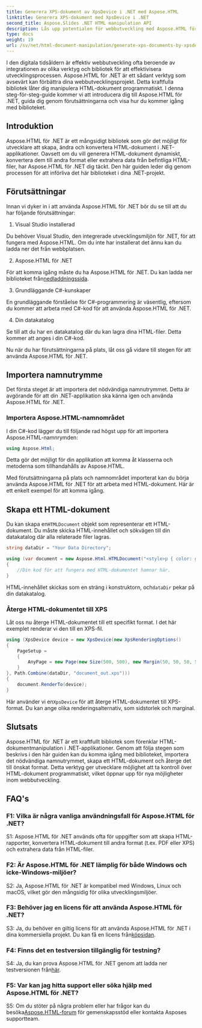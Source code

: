 ```yaml
---
title: Generera XPS-dokument av XpsDevice i .NET med Aspose.HTML
linktitle: Generera XPS-dokument med XpsDevice i .NET
second_title: Aspose.Slides .NET HTML manipulation API
description: Lås upp potentialen för webbutveckling med Aspose.HTML för .NET. Skapa, konvertera och manipulera HTML-dokument enkelt.
type: docs
weight: 19
url: /sv/net/html-document-manipulation/generate-xps-documents-by-xpsdevice/
---
```


I den digitala tidsåldern är effektiv webbutveckling ofta beroende av integrationen av olika verktyg och bibliotek för att effektivisera utvecklingsprocessen. Aspose.HTML för .NET är ett sådant verktyg som avsevärt kan förbättra dina webbutvecklingsprojekt. Detta kraftfulla bibliotek låter dig manipulera HTML-dokument programmatiskt. I denna steg-för-steg-guide kommer vi att introducera dig till Aspose.HTML för .NET, guida dig genom förutsättningarna och visa hur du kommer igång med biblioteket.

## Introduktion

Aspose.HTML för .NET är ett mångsidigt bibliotek som gör det möjligt för utvecklare att skapa, ändra och konvertera HTML-dokument i .NET-applikationer. Oavsett om du vill generera HTML-dokument dynamiskt, konvertera dem till andra format eller extrahera data från befintliga HTML-filer, har Aspose.HTML för .NET dig täckt. Den här guiden leder dig genom processen för att införliva det här biblioteket i dina .NET-projekt.

## Förutsättningar

Innan vi dyker in i att använda Aspose.HTML för .NET bör du se till att du har följande förutsättningar:

1. Visual Studio installerad

Du behöver Visual Studio, den integrerade utvecklingsmiljön för .NET, för att fungera med Aspose.HTML. Om du inte har installerat det ännu kan du ladda ner det från webbplatsen.

2. Aspose.HTML för .NET

 För att komma igång måste du ha Aspose.HTML för .NET. Du kan ladda ner biblioteket från[nedladdningssida](https://releases.aspose.com/html/net/).

3. Grundläggande C#-kunskaper

En grundläggande förståelse för C#-programmering är väsentlig, eftersom du kommer att arbeta med C#-kod för att använda Aspose.HTML för .NET.

4. Din datakatalog

Se till att du har en datakatalog där du kan lagra dina HTML-filer. Detta kommer att anges i din C#-kod.

Nu när du har förutsättningarna på plats, låt oss gå vidare till stegen för att använda Aspose.HTML för .NET.

## Importera namnutrymme

Det första steget är att importera det nödvändiga namnutrymmet. Detta är avgörande för att din .NET-applikation ska känna igen och använda Aspose.HTML för .NET.

### Importera Aspose.HTML-namnområdet

I din C#-kod lägger du till följande rad högst upp för att importera Aspose.HTML-namnrymden:

```csharp
using Aspose.Html;
```

Detta gör det möjligt för din applikation att komma åt klasserna och metoderna som tillhandahålls av Aspose.HTML.

Med förutsättningarna på plats och namnområdet importerat kan du börja använda Aspose.HTML för .NET för att arbeta med HTML-dokument. Här är ett enkelt exempel för att komma igång.

## Skapa ett HTML-dokument

 Du kan skapa en`HTMLDocument` objekt som representerar ett HTML-dokument. Du måste skicka HTML-innehållet och sökvägen till din datakatalog där alla relaterade filer lagras.

```csharp
string dataDir = "Your Data Directory";

using (var document = new Aspose.Html.HTMLDocument("<style>p { color: green; }</style><p>my first paragraph</p>", dataDir))
{
    //Din kod för att fungera med HTML-dokumentet hamnar här.
}
```

 HTML-innehållet skickas som en sträng i konstruktorn, och`dataDir` pekar på din datakatalog.

### Återge HTML-dokumentet till XPS

Låt oss nu återge HTML-dokumentet till ett specifikt format. I det här exemplet renderar vi den till en XPS-fil.

```csharp
using (XpsDevice device = new XpsDevice(new XpsRenderingOptions()
{
    PageSetup =
    {
        AnyPage = new Page(new Size(500, 500), new Margin(50, 50, 50, 50))
    }
}, Path.Combine(dataDir, "document_out.xps")))
{
    document.RenderTo(device);
}
```

 Här använder vi en`XpsDevice` för att återge HTML-dokumentet till XPS-format. Du kan ange olika renderingsalternativ, som sidstorlek och marginal.

## Slutsats

Aspose.HTML för .NET är ett kraftfullt bibliotek som förenklar HTML-dokumentmanipulation i .NET-applikationer. Genom att följa stegen som beskrivs i den här guiden kan du komma igång med biblioteket, importera det nödvändiga namnutrymmet, skapa ett HTML-dokument och återge det till önskat format. Detta verktyg ger utvecklare möjlighet att ta kontroll över HTML-dokument programmatiskt, vilket öppnar upp för nya möjligheter inom webbutveckling.

## FAQ's

### F1: Vilka är några vanliga användningsfall för Aspose.HTML för .NET?

S1: Aspose.HTML för .NET används ofta för uppgifter som att skapa HTML-rapporter, konvertera HTML-dokument till andra format (t.ex. PDF eller XPS) och extrahera data från HTML-filer.

### F2: Är Aspose.HTML för .NET lämplig för både Windows och icke-Windows-miljöer?

S2: Ja, Aspose.HTML för .NET är kompatibel med Windows, Linux och macOS, vilket gör den mångsidig för olika utvecklingsmiljöer.

### F3: Behöver jag en licens för att använda Aspose.HTML för .NET?

 S3: Ja, du behöver en giltig licens för att använda Aspose.HTML för .NET i dina kommersiella projekt. Du kan få en licens från[köpsidan](https://purchase.aspose.com/buy).

### F4: Finns det en testversion tillgänglig för testning?

 S4: Ja, du kan prova Aspose.HTML för .NET genom att ladda ner testversionen från[här](https://releases.aspose.com/).

### F5: Var kan jag hitta support eller söka hjälp med Aspose.HTML för .NET?

 S5: Om du stöter på några problem eller har frågor kan du besöka[Aspose.HTML-forum](https://forum.aspose.com/) för gemenskapsstöd eller kontakta Asposes supportteam.
